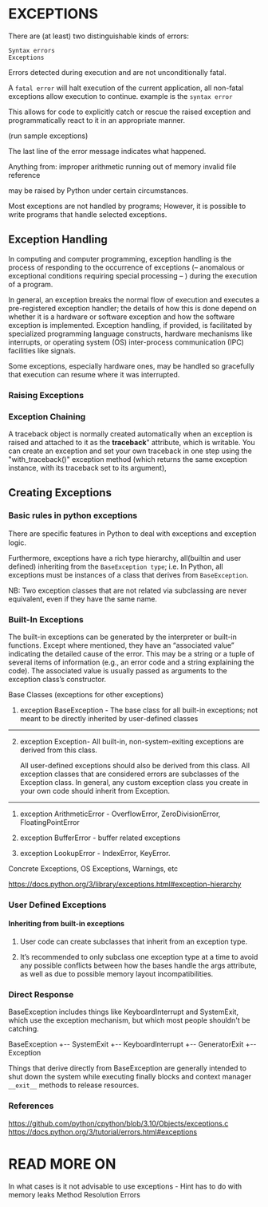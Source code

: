 # EXCEPTIONS
 There are (at least) two distinguishable kinds of errors:

    Syntax errors
    Exceptions

Errors detected during execution and are not unconditionally fatal.

A `fatal error` will halt execution of the current application, all non-fatal exceptions allow execution to continue. 
 example is the `syntax error`

This allows for code to explicitly catch or rescue the raised exception and programmatically react to it in an appropriate manner.

(run sample exceptions)

The last line of the error message indicates what happened. 

Anything from:
    improper arithmetic
    running out of memory
    invalid file reference
    
may be raised by Python under certain circumstances.



Most exceptions are not handled by programs; However, it is possible to write programs that handle selected exceptions. 

## Exception Handling

In computing and computer programming, exception handling is the process of responding to the occurrence of exceptions (– anomalous or exceptional conditions requiring special processing – ) during the execution of a program. 

In general, an exception breaks the normal flow of execution and executes a pre-registered exception handler; the details of how this is done depend on whether it is a hardware or software exception and how the software exception is implemented. Exception handling, if provided, is facilitated by specialized programming language constructs, hardware mechanisms like interrupts, or operating system (OS) inter-process communication (IPC) facilities like signals. 

Some exceptions, especially hardware ones, may be handled so gracefully that execution can resume where it was interrupted.

### Raising Exceptions

### Exception Chaining
A traceback object is normally created automatically when an exception is raised and attached to it as the __traceback__" attribute, which is writable. You can create an exception and set your own traceback in one step using the "with_traceback()" exception method (which returns the same exception instance, with its traceback set to its argument),

## Creating Exceptions
### Basic rules in python exceptions
There are speciﬁc features in Python to deal with exceptions and exception logic. 

Furthermore, exceptions have a rich type hierarchy, all(builtin and user defined) inheriting from the `BaseException type`; i.e. In Python, all exceptions must be instances of a class that derives from `BaseException`.

NB: Two exception classes that are not related via subclassing are never equivalent, even if they have the same name.

### Built-In Exceptions

The built-in exceptions can be generated by the interpreter or built-in functions. Except where mentioned, they have an “associated value” indicating the detailed cause of the error. This may be a string or a tuple of several items of information (e.g., an error code and a string explaining the code). The associated value is usually passed as arguments to the exception class’s constructor.

Base Classes (exceptions for other exceptions)

1. exception BaseException - The base class for all built-in exceptions; not meant to be directly inherited by user-defined classes 

*******************************************************************
2. exception Exception- All built-in, non-system-exiting exceptions are derived from this class. 
   
   All user-defined exceptions should also be derived from this class. All exception classes that are considered errors are subclasses of the Exception class. In general, any custom exception class you create in your own code should inherit from Exception.
********************************************************************
   
1. exception ArithmeticError - OverflowError, ZeroDivisionError, FloatingPointError

2. exception BufferError - buffer related exceptions
   
3. exception LookupError - IndexError, KeyError.

Concrete Exceptions, OS Exceptions, Warnings, etc

https://docs.python.org/3/library/exceptions.html#exception-hierarchy

### User Defined Exceptions
#### Inheriting from built-in exceptions

1. User code can create subclasses that inherit from an exception type.

2. It’s recommended to only subclass one exception type at a time to avoid any possible conflicts between how the bases handle the args attribute, as well as due to possible memory layout incompatibilities.


### Direct Response

BaseException includes things like KeyboardInterrupt and SystemExit, which use the exception mechanism, but which most people shouldn't be catching. 

BaseException
 +-- SystemExit
 +-- KeyboardInterrupt
 +-- GeneratorExit
 +-- Exception

Things that derive directly from BaseException are generally intended to shut down the system while executing finally blocks and context manager `__exit__` methods to release resources.

### References

https://github.com/python/cpython/blob/3.10/Objects/exceptions.c
https://docs.python.org/3/tutorial/errors.html#exceptions


# READ MORE ON
In what cases is it not advisable to use exceptions - Hint has to do with memory leaks 
Method Resolution Errors

